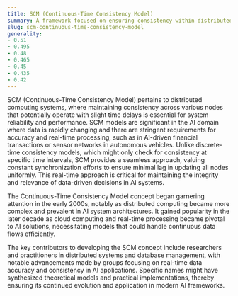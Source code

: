 ```yaml
---
title: SCM (Continuous-Time Consistency Model)
summary: A framework focused on ensuring consistency within distributed systems by reconciling time discrepancies in data states continuously.
slug: scm-continuous-time-consistency-model
generality:
- 0.51
- 0.495
- 0.48
- 0.465
- 0.45
- 0.435
- 0.42
---
```


SCM (Continuous-Time Consistency Model) pertains to distributed computing systems, where maintaining consistency across various nodes that potentially operate with slight time delays is essential for system reliability and performance. SCM models are significant in the AI domain where data is rapidly changing and there are stringent requirements for accuracy and real-time processing, such as in AI-driven financial transactions or sensor networks in autonomous vehicles. Unlike discrete-time consistency models, which might only check for consistency at specific time intervals, SCM provides a seamless approach, valuing constant synchronization efforts to ensure minimal lag in updating all nodes uniformly. This real-time approach is critical for maintaining the integrity and relevance of data-driven decisions in AI systems.

The Continuous-Time Consistency Model concept began garnering attention in the early 2000s, notably as distributed computing became more complex and prevalent in AI system architectures. It gained popularity in the later decade as cloud computing and real-time processing became pivotal to AI solutions, necessitating models that could handle continuous data flows efficiently.

The key contributors to developing the SCM concept include researchers and practitioners in distributed systems and database management, with notable advancements made by groups focusing on real-time data accuracy and consistency in AI applications. Specific names might have synthesized theoretical models and practical implementations, thereby ensuring its continued evolution and application in modern AI frameworks.